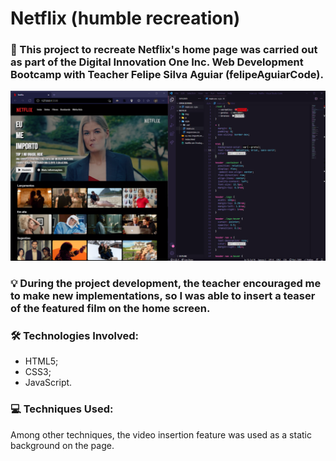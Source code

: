 <h1>Netflix (humble recreation)</h2>

<h3> 📜 This project to recreate Netflix's home page was carried out as part of the Digital Innovation One Inc. Web Development Bootcamp with Teacher Felipe Silva Aguiar (felipeAguiarCode).</h3>

<p align="center">
<img src="https://github.com/fonluc/netflix.fonluc/blob/main/github/netflix.png" alt="netflix-png" border="0">
</p>

<h3>
💡 During the project development, the teacher encouraged me to make new implementations, so I was able to insert a teaser of the featured film on the home screen.</h3>

<h3>🛠 Technologies Involved:</h3>

- HTML5;
- CSS3;
- JavaScript.

<h3>💻 Techniques Used:</h3>
  
<p>Among other techniques, the video insertion feature was used as a static background on the page.<p>
